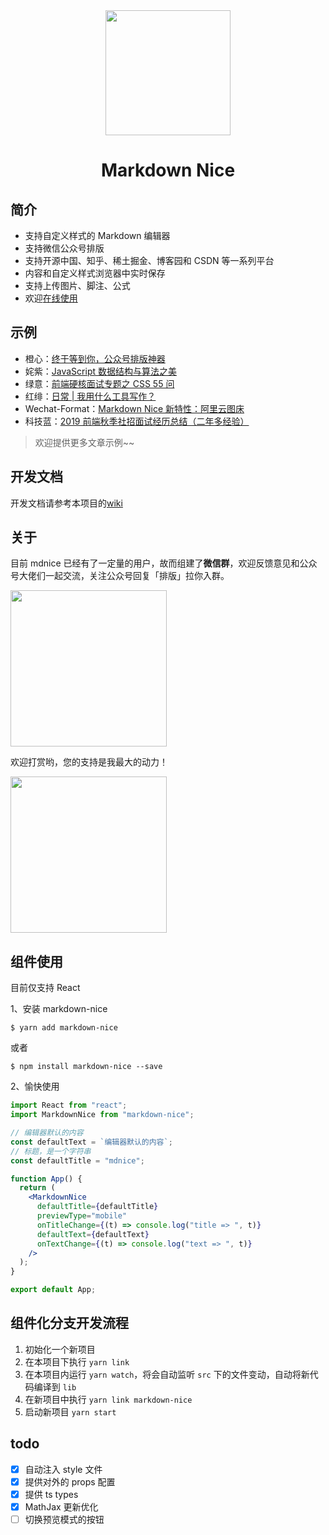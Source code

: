 <div align="center">
<a href="https://mdnice.com">
<img width="200" src="./logo.png"/>
</a>
</div>
<h1 align="center">Markdown Nice</h1>

## 简介

- 支持自定义样式的 Markdown 编辑器
- 支持微信公众号排版
- 支持开源中国、知乎、稀土掘金、博客园和 CSDN 等一系列平台
- 内容和自定义样式浏览器中实时保存
- 支持上传图片、脚注、公式
- 欢迎[在线使用](https://mdnice.com/)

## 示例

- 橙心：[终于等到你，公众号排版神器](https://mp.weixin.qq.com/s/raFgkqlV5hZmrXiEWVAyfQ)
- 姹紫：[JavaScript 数据结构与算法之美](https://mp.weixin.qq.com/s/KmoRDGdJLZ7reMfTDDaFGg)
- 绿意：[前端硬核面试专题之 CSS 55 问](https://mp.weixin.qq.com/s/SVKMsQtOLNqYXeT_f95FUw)
- 红绯：[日常 | 我用什么工具写作？](https://mp.weixin.qq.com/s/DrvJBEWqH14atF_4O1IXFw)
- Wechat-Format：[Markdown Nice 新特性：阿里云图床](https://mp.weixin.qq.com/s/QPsOUkLCsvhqSicTOGaHJg)
- 科技蓝：[2019 前端秋季社招面试经历总结（二年多经验）](https://mp.weixin.qq.com/s/eDIDOESem_s93liccYK-qw)

> 欢迎提供更多文章示例~~

## 开发文档

开发文档请参考本项目的[wiki](https://github.com/zhning12/markdown-nice/wiki/%E5%BC%80%E5%8F%91%E6%96%87%E6%A1%A3)

## 关于

目前 mdnice 已经有了一定量的用户，故而组建了**微信群**，欢迎反馈意见和公众号大佬们一起交流，关注公众号回复「排版」拉你入群。

<img width="250px" src="https://my-wechat.mdnice.com/wechat/wechat_gongzhognhao_20191014013348.gif"/>

欢迎打赏哟，您的支持是我最大的动力！

<img width="250px" src="https://my-wechat.mdnice.com/mdnice/bonus_20191007150639.png"/>

## 组件使用

目前仅支持 React

1、安装 markdown-nice

```shell
$ yarn add markdown-nice
```

或者

```shell
$ npm install markdown-nice --save
```

2、愉快使用

```jsx
import React from "react";
import MarkdownNice from "markdown-nice";

// 编辑器默认的内容
const defaultText = `编辑器默认的内容`;
// 标题，是一个字符串
const defaultTitle = "mdnice";

function App() {
  return (
    <MarkdownNice
      defaultTitle={defaultTitle}
      previewType="mobile"
      onTitleChange={(t) => console.log("title => ", t)}
      defaultText={defaultText}
      onTextChange={(t) => console.log("text => ", t)}
    />
  );
}

export default App;
```

## 组件化分支开发流程

1. 初始化一个新项目
2. 在本项目下执行 `yarn link`
3. 在本项目内运行 `yarn watch`，将会自动监听 `src` 下的文件变动，自动将新代码编译到 `lib`
4. 在新项目中执行 `yarn link markdown-nice`
5. 启动新项目 `yarn start`

## todo

- [x] 自动注入 style 文件
- [x] 提供对外的 props 配置
- [x] 提供 ts types
- [x] MathJax 更新优化
- [ ] 切换预览模式的按钮

